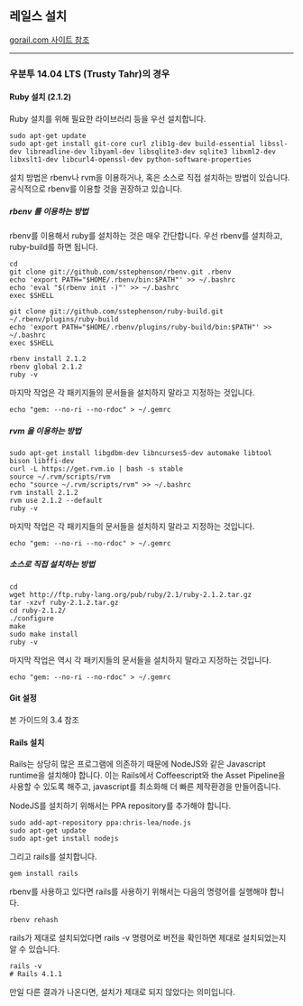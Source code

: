 ## 레일스 설치

[gorail.com 사이트 참조](https://gorails.com/setup/ubuntu/14.04)

---

### 우분투 14.04 LTS (Trusty Tahr)의 경우

#### Ruby 설치 (2.1.2)

Ruby 설치를 위해 필요한 라이브러리 등을 우선 설치합니다.
```
sudo apt-get update
sudo apt-get install git-core curl zlib1g-dev build-essential libssl-dev libreadline-dev libyaml-dev libsqlite3-dev sqlite3 libxml2-dev libxslt1-dev libcurl4-openssl-dev python-software-properties
```

설치 방법은 rbenv나 rvm을 이용하거나, 혹은 소스로 직접 설치하는 방법이 있습니다. 공식적으로 rbenv를 이용할 것을 권장하고 있습니다.

##### rbenv 를 이용하는 방법

rbenv를 이용해서 ruby를 설치하는 것은 매우 간단합니다. 우선 rbenv를 설치하고, ruby-build를 하면 됩니다.
```
cd
git clone git://github.com/sstephenson/rbenv.git .rbenv
echo 'export PATH="$HOME/.rbenv/bin:$PATH"' >> ~/.bashrc
echo 'eval "$(rbenv init -)"' >> ~/.bashrc
exec $SHELL

git clone git://github.com/sstephenson/ruby-build.git ~/.rbenv/plugins/ruby-build
echo 'export PATH="$HOME/.rbenv/plugins/ruby-build/bin:$PATH"' >> ~/.bashrc
exec $SHELL

rbenv install 2.1.2
rbenv global 2.1.2
ruby -v
```

마지막 작업은 각 패키지들의 문서들을 설치하지 말라고 지정하는 것입니다.
```
echo "gem: --no-ri --no-rdoc" > ~/.gemrc
```

##### rvm 을 이용하는 방법

```
sudo apt-get install libgdbm-dev libncurses5-dev automake libtool bison libffi-dev
curl -L https://get.rvm.io | bash -s stable
source ~/.rvm/scripts/rvm
echo "source ~/.rvm/scripts/rvm" >> ~/.bashrc
rvm install 2.1.2
rvm use 2.1.2 --default
ruby -v
```

마지막 작업은 각 패키지들의 문서들을 설치하지 말라고 지정하는 것입니다.
```
echo "gem: --no-ri --no-rdoc" > ~/.gemrc
```


##### 소스로 직접 설치하는 방법

```
cd
wget http://ftp.ruby-lang.org/pub/ruby/2.1/ruby-2.1.2.tar.gz
tar -xzvf ruby-2.1.2.tar.gz
cd ruby-2.1.2/
./configure
make
sudo make install
ruby -v
```

마지막 작업은 역시 각 패키지들의 문서들을 설치하지 말라고 지정하는 것입니다.
```
echo "gem: --no-ri --no-rdoc" > ~/.gemrc
```

#### Git 설정

본 가이드의 3.4 참조


#### Rails 설치

Rails는 상당히 많은 프로그램에 의존하기 때문에 NodeJS와 같은 Javascript runtime을 설치해야 합니다. 이는 Rails에서 Coffeescript와 the Asset Pipeline을 사용할 수 있도록 해주고, javascript를 최소화해 더 빠른 제작환경을 만들어줍니다.

NodeJS를 설치하기 위해서는 PPA repository를 추가해야 합니다.

```
sudo add-apt-repository ppa:chris-lea/node.js
sudo apt-get update
sudo apt-get install nodejs
```

그리고 rails를 설치합니다.
```
gem install rails
```

rbenv를 사용하고 있다면 rails를 사용하기 위해서는 다음의 명령어를 실행해야 합니다.
```
rbenv rehash
```

rails가 제대로 설치되었다면 rails -v 명령어로 버전을 확인하면 제대로 설치되었는지 알 수 있습니다.
```
rails -v
# Rails 4.1.1
```

만일 다른 결과가 나온다면, 설치가 제대로 되지 않았다는 의미입니다.
